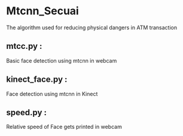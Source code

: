 # Mtcnn_Secuai
The algorithm used for reducing physical dangers in ATM transaction

## mtcc.py :
Basic face detection using mtcnn in webcam

## kinect_face.py : 
Face detection using mtcnn in Kinect

## speed.py : 
Relative speed of Face gets printed in webcam
